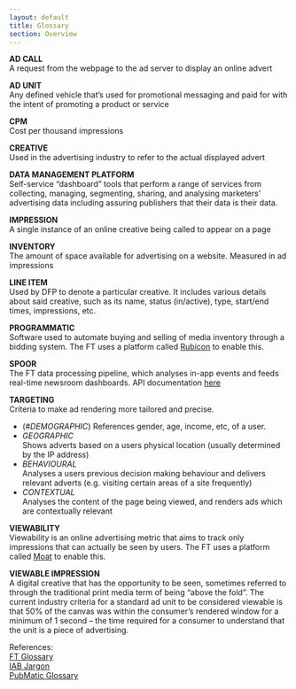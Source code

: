 ```yaml
---
layout: default
title: Glossary
section: Overview
---
```


**AD CALL**  
A request from the webpage to the ad server to display an online advert

**AD UNIT**  
Any defined vehicle that’s used for promotional messaging and paid for with the intent of promoting a product or service  

**CPM**  
Cost per thousand impressions

**CREATIVE**  
Used in the advertising industry to refer to the actual displayed advert  

**DATA MANAGEMENT PLATFORM**  
Self-service “dashboard” tools that perform a range of services from collecting, managing, segmenting, sharing, and analysing marketers’ advertising data including assuring publishers that their data is their data.

**IMPRESSION**  
A single instance of an online creative being called to appear on a page

**INVENTORY**  
The amount of space available for advertising on a website. Measured in ad impressions

**LINE ITEM**  
Used by DFP to denote a particular creative. It includes various details about said creative, such as its name, status (in/active), type, start/end times, impressions, etc.

**PROGRAMMATIC**  
Software used to automate buying and selling of media inventory through a bidding system. The FT uses a platform called [Rubicon](http://rubiconproject.com/) to enable this.

**SPOOR**  
The FT data processing pipeline, which analyses in-app events and feeds real-time newsroom dashboards. API documentation [here](http://spoor-docs.herokuapp.com/)  

**TARGETING**  
Criteria to make ad rendering more tailored and precise.  
- (#_DEMOGRAPHIC_) 
References gender, age, income, etc, of a user.   
- _GEOGRAPHIC_  
Shows adverts based on a users physical location (usually determined by the IP address)  
- _BEHAVIOURAL_  
Analyses a users previous decision making behaviour and delivers relevant adverts (e.g. visiting certain areas of a site frequently)  
- _CONTEXTUAL_  
Analyses the content of the page being viewed, and renders ads which are contextually relevant

**VIEWABILITY**  
Viewability is an online advertising metric that aims to track only impressions that can actually be seen by users. The FT uses a platform called [Moat](https://moat.com/) to enable this.

**VIEWABLE IMPRESSION**  
A digital creative that has the opportunity to be seen, sometimes referred to through the traditional print media term of being “above the fold”. The current industry criteria for a standard ad unit to be considered viewable is that 50% of the canvas was within the consumer’s rendered window for a minimum of 1 second – the time required for a consumer to understand that the unit is a piece of advertising.

References:  
[FT Glossary](https://docs.google.com/spreadsheets/d/1d-iy36QBhP94vfcEjFpdKnF_m-1NAtcQHY4m9h2vHdk/edit#gid=0)  
[IAB Jargon](https://www.iabuk.net/resources/jargon-buster#buSYZekHExElAx5X.99)  
[PubMatic Glossary](https://0e656acf-a-4e80c146-s-sites.googlegroups.com/a/ft.com/advertising-enablement/advertising-industry/the-pubmatic-glossary.pdf?attachauth=ANoY7cp1Bx45lPsYXp0brk_BO5OCC50dajdGBz3GF6dOm3-lWvAv_ffRAFqAkFgEKrulL-3i8AM22gnYXeZ9FW12h-hclXQjArqyeVhU1Skp8kxg7-trsfGkknqWwO-kAJPWOtSA7UCtDmhiYljFsvTJ4i7L4N3ZVgiH78iLJO2oDWRtb559dW8PQDOLYXmQHxywrHP1e3jvmHfD4uEDHQdPvZEkj7K3xunN0Qd8ZvwKTM1sML5Bkxj6y3vukmJPVhO0qkbrl0qm&attredirects=1)
